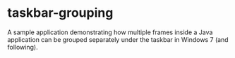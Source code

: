 taskbar-grouping
================

A sample application demonstrating how multiple frames inside a Java application can be grouped separately under the taskbar in Windows 7 (and following).